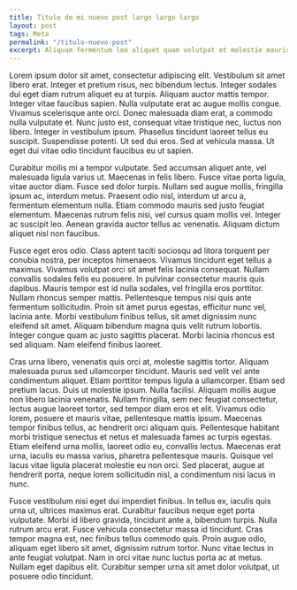 ```yaml
---
title: Titulo de mi nuevo post largo largo largo
layout: post
tags: Meta
permalink: "/titulo-nuevo-post"
excerpt: Aliquam fermentum leo aliquet quam volutpat et molestie mauris mattis.
---
```


Lorem ipsum dolor sit amet, consectetur adipiscing elit. Vestibulum sit amet libero erat. Integer et pretium risus, nec bibendum lectus. Integer sodales dui eget diam rutrum aliquet eu at turpis. Aliquam auctor mattis tempor. Integer vitae faucibus sapien. Nulla vulputate erat ac augue mollis congue. Vivamus scelerisque ante orci. Donec malesuada diam erat, a commodo nulla vulputate et. Nunc justo est, consequat vitae tristique nec, luctus non libero. Integer in vestibulum ipsum. Phasellus tincidunt laoreet tellus eu suscipit. Suspendisse potenti. Ut sed dui eros. Sed at vehicula massa. Ut eget dui vitae odio tincidunt faucibus eu ut sapien.

Curabitur mollis mi a tempor vulputate. Sed accumsan aliquet ante, vel malesuada ligula varius ut. Maecenas in felis libero. Fusce vitae porta ligula, vitae auctor diam. Fusce sed dolor turpis. Nullam sed augue mollis, fringilla ipsum ac, interdum metus. Praesent odio nisl, interdum ut arcu a, fermentum elementum nulla. Etiam commodo mauris sed justo feugiat elementum. Maecenas rutrum felis nisi, vel cursus quam mollis vel. Integer ac suscipit leo. Aenean gravida auctor tellus ac venenatis. Aliquam dictum aliquet nisl non faucibus.

Fusce eget eros odio. Class aptent taciti sociosqu ad litora torquent per conubia nostra, per inceptos himenaeos. Vivamus tincidunt eget tellus a maximus. Vivamus volutpat orci sit amet felis lacinia consequat. Nullam convallis sodales felis eu posuere. In pulvinar consectetur mauris quis dapibus. Mauris tempor est id nulla sodales, vel fringilla eros porttitor. Nullam rhoncus semper mattis. Pellentesque tempus nisi quis ante fermentum sollicitudin. Proin sit amet purus egestas, efficitur nunc vel, lacinia ante. Morbi vestibulum finibus tellus, sit amet dignissim nunc eleifend sit amet. Aliquam bibendum magna quis velit rutrum lobortis. Integer congue quam ac justo sagittis placerat. Morbi lacinia rhoncus est sed aliquam. Nam eleifend finibus laoreet.

Cras urna libero, venenatis quis orci at, molestie sagittis tortor. Aliquam malesuada purus sed ullamcorper tincidunt. Mauris sed velit vel ante condimentum aliquet. Etiam porttitor tempus ligula a ullamcorper. Etiam sed pretium lacus. Duis ut molestie ipsum. Nulla facilisi. Aliquam mollis augue non libero lacinia venenatis. Nullam fringilla, sem nec feugiat consectetur, lectus augue laoreet tortor, sed tempor diam eros et elit. Vivamus odio lorem, posuere et mauris vitae, pellentesque mattis ipsum. Maecenas tempor finibus tellus, ac hendrerit orci aliquam quis. Pellentesque habitant morbi tristique senectus et netus et malesuada fames ac turpis egestas. Etiam eleifend urna mollis, laoreet odio eu, convallis lectus. Maecenas erat urna, iaculis eu massa varius, pharetra pellentesque mauris. Quisque vel lacus vitae ligula placerat molestie eu non orci. Sed placerat, augue at hendrerit porta, neque lorem sollicitudin nisl, a condimentum nisi lacus in nunc.

Fusce vestibulum nisi eget dui imperdiet finibus. In tellus ex, iaculis quis urna ut, ultrices maximus erat. Curabitur faucibus neque eget porta vulputate. Morbi id libero gravida, tincidunt ante a, bibendum turpis. Nulla rutrum arcu erat. Fusce vehicula consectetur massa id tincidunt. Cras tempor magna est, nec finibus tellus commodo quis. Proin augue odio, aliquam eget libero sit amet, dignissim rutrum tortor. Nunc vitae lectus in ante feugiat volutpat. Nam in orci vitae nunc luctus porta ac at metus. Nullam eget dapibus elit. Curabitur semper urna sit amet dolor volutpat, ut posuere odio tincidunt.
